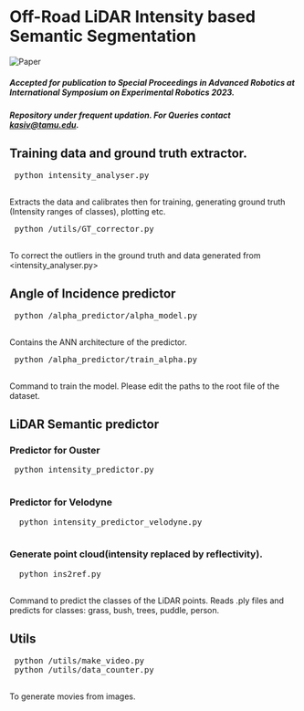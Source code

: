 # Off-Road LiDAR Intensity based Semantic Segmentation
![Paper](https://arxiv.org/abs/2401.01439)
##### Accepted for publication to Special Proceedings in Advanced Robotics at International Symposium on Experimental Robotics 2023.
##### Repository under frequent updation. For Queries contact kasiv@tamu.edu.
 ## Training data and ground truth extractor.
 <pre>
 python intensity_analyser.py
 </pre>
 Extracts the data and calibrates then for training, generating ground truth (Intensity ranges of classes), plotting etc.
 
 <pre>
 python /utils/GT_corrector.py
 </pre>
 To correct the outliers in the ground truth and data generated from <intensity_analyser.py>
 ## Angle of Incidence predictor
 
 <pre>
 python /alpha_predictor/alpha_model.py
 </pre>
 Contains the ANN architecture of the predictor.
 
 <pre>
 python /alpha_predictor/train_alpha.py
 </pre>
 Command to train the model. Please edit the paths to the root file of the dataset.
 
 ## LiDAR Semantic predictor
 ### Predictor for Ouster
 <pre>
 python intensity_predictor.py
 </pre>
 ### Predictor for Velodyne
 <pre>
  python intensity_predictor_velodyne.py
 </pre>
 ### Generate point cloud(intensity replaced by reflectivity). 
 <pre>
  python ins2ref.py
 </pre>
 
 Command to predict the classes of the LiDAR points. Reads .ply files and predicts for classes: grass, bush, trees, puddle, person.
 
 ## Utils
 <pre>
 python /utils/make_video.py
 python /utils/data_counter.py
 </pre>
 To generate movies from images.
